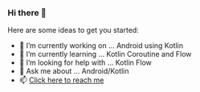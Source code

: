 ### Hi there 👋



Here are some ideas to get you started:

- 🔭 I’m currently working on ... Android using Kotlin
- 🌱 I’m currently learning ... Kotlin Coroutine and Flow
- 🤔 I’m looking for help with ... Kotlin Flow
- 💬 Ask me about ... Android/Kotlin
- 📫 [Click here to reach me](https://medium.com/@jk2pr)


